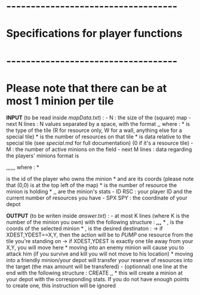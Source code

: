 # ----------------------------------- #
# Specifications for player functions #
# ----------------------------------- #
# Please note that there can be at most 1 minion per tile

**INPUT** (to be read inside *mapData.txt*) :
    - N : the size of the (square) map
    - next N lines : N values separated by a space, with the format <T>,<N>,<D> where :
            \* <T> is the type of the tile (R for resource only, W for a wall, anything else for a special tile)
            \* <N> is the number of resources on that tile
            \* <D> is data relative to the special tile (see *special.md* for full documentation) (0 if it's a resource tile)
    - M : the number of active minions on the field
    - next M lines : data regarding the players' minions
        format is <P>,<X>,<Y>,<CAR>,<HP>,<SIZE>,<ATK> where :
            \* <P> is the id of the player who owns the minion
            \* <X> and <Y> are its coords (please note that (0,0) is at the top left of the map)
            \* <CAR> is the number of resource the minion is holding
            \* <HP>,<SIZE>,<ATK> are the minion's stats
    - ID RSC : your player ID and the current number of resources you have
    - SPX SPY : the coordinate of your depot

**OUTPUT** (to be writen inside *answer.txt*) :
    - at most K lines (where K is the number of the minion you own) with the following structure :
        **<X>,<Y>,<XDEST>,<YDEST>**
            \* <X>,<Y> is the coords of the selected minion
            \* <XDEST>,<YDEST> is the desired destinaton :
                -> if XDEST,YDEST==X,Y, then the action will be to *PUMP* one resource from the tile you're standing on
                -> if XDEST,YDEST is exactly one tile away from your X,Y, you will move here
                    \* moving into an enemy minion will cause you to attack him (if you survive and kill you will not move to his location)
                    \* moving into a friendly minion/your depot will transfer your reserve of resources into the target (the max amount will be transfered)
    - (optionnal) one line at the end with the following structure :
        CREATE <HP>,<SIZE>,<ATK>
            \* this will create a minion at your depot with the corresponding stats. If you do not have enough points to create one, this instruction will be
            ignored